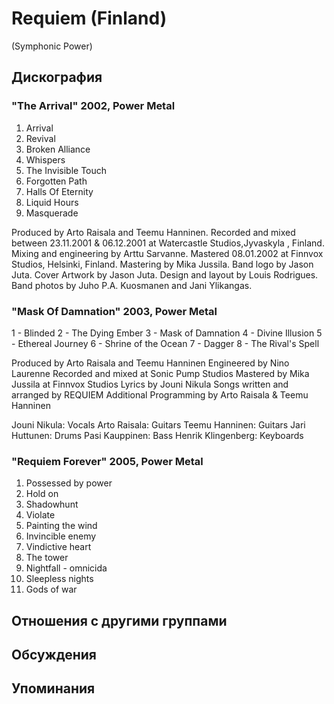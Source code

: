 # Requiem (Finland)

(Symphonic Power)

## Дискография

### "The Arrival" 2002, Power Metal

1. Arrival
2. Revival 
3. Broken Alliance 
4. Whispers 
5. The Invisible Touch 
6. Forgotten Path
7. Halls Of Eternity 
8. Liquid Hours
9. Masquerade




Produced by Arto Raisala and Teemu Hanninen.
Recorded and mixed between 23.11.2001 & 06.12.2001
at Watercastle Studios,Jyvaskyla , Finland.
Mixing and engineering by Arttu Sarvanne.
Mastered 08.01.2002 at Finnvox Studios, Helsinki, Finland.
Mastering by Mika Jussila.
Band logo by Jason Juta.
Cover Artwork by Jason Juta.
Design and layout by Louis Rodrigues.
Band photos by Juho P.A. Kuosmanen and Jani Ylikangas.



### "Mask Of Damnation" 2003, Power Metal

1 - Blinded
2 - The Dying Ember
3 - Mask of Damnation
4 - Divine Illusion
5 - Ethereal Journey
6 - Shrine of the Ocean
7 - Dagger
8 - The Rival's Spell


Produced by Arto Raisala and Teemu Hanninen
Engineered by Nino Laurenne
Recorded and mixed at Sonic Pump Studios
Mastered by Mika Jussila at Finnvox Studios
Lyrics by Jouni Nikula
Songs written and arranged by REQUIEM
Additional Programming by Arto Raisala & Teemu Hanninen



Jouni Nikula: Vocals
Arto Raisala: Guitars
Teemu Hanninen: Guitars
Jari Huttunen: Drums
Pasi Kauppinen: Bass
Henrik Klingenberg: Keyboards

### "Requiem Forever" 2005, Power Metal

1. Possessed by power 
2. Hold on
3. Shadowhunt
4. Violate
5. Painting the wind 
6. Invincible enemy
7. Vindictive heart 
8. The tower 
9. Nightfall - omnicida
10. Sleepless nights 
11. Gods of war


## Отношения с другими группами


## Обсуждения


## Упоминания

